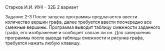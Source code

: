 Старков И.И. ИУ4 - 32Б 2 вариант

Задание 2-3
  После запуска программы предлагается ввести количество вершин графа, далее требуется ввести поочередно все смежные вершины.
Программа выводит таблицу смежности заданного графа, его изображение и сообщает связан ли он. 
Для завершения программы после вывода таблицы смежности и рисунка графа, требуется нажать любую клавишу.
